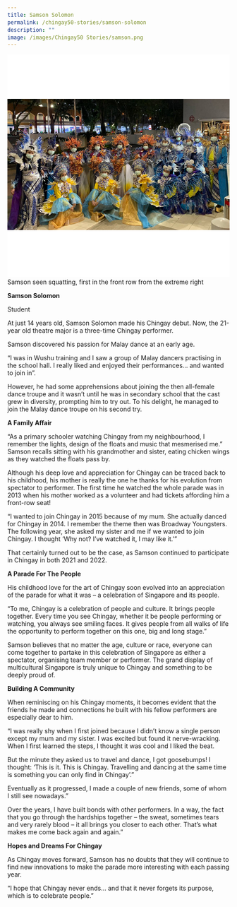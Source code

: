```yaml
---
title: Samson Solomon
permalink: /chingay50-stories/samson-solomon
description: ""
image: /images/Chingay50 Stories/samson.png
---
```

![Samson Solomon](/images/Chingay50%20Stories/samson.png)
Samson seen squatting, first in the front row from the extreme right

**Samson Solomon**

Student

At just 14 years old, Samson Solomon made his Chingay debut. Now, the 21-year old theatre major is a three-time Chingay performer.

Samson discovered his passion for Malay dance at an early age. 
  
“I was in Wushu training and I saw a group of Malay dancers practising in the school hall. I really liked and enjoyed their performances… and wanted to join in”.

However, he had some apprehensions about joining the then all-female dance troupe and it wasn’t until he was in secondary school that the cast grew in diversity, prompting him to try out. To his delight, he managed to join the Malay dance troupe on his second try. 

**A Family Affair**

“As a primary schooler watching Chingay from my neighbourhood, I remember the lights, design of the floats and music that mesmerised me.” Samson recalls sitting with his grandmother and sister, eating chicken wings as they watched the floats pass by.

Although his deep love and appreciation for Chingay can be traced back to his childhood, his mother is really the one he thanks for his evolution from spectator to performer. The first time he watched the whole parade was in 2013 when his mother worked as a volunteer and had tickets affording him a front-row seat!

“I wanted to join Chingay in 2015 because of my mum. She actually danced for Chingay in 2014. I remember the theme then was Broadway Youngsters. The following year, she asked my sister and me if we wanted to join Chingay. I thought ‘Why not? I’ve watched it, I may like it.’”

That certainly turned out to be the case, as Samson continued to participate in Chingay in both 2021 and 2022.

**A Parade For The People**

His childhood love for the art of Chingay soon evolved into an appreciation of the parade for what it was – a celebration of Singapore and its people. 

“To me, Chingay is a celebration of people and culture. It brings people together. Every time you see Chingay, whether it be people performing or watching, you always see smiling faces. It gives people from all walks of life the opportunity to perform together on this one, big and long stage.”

Samson believes that no matter the age, culture or race, everyone can come together to partake in this celebration of Singapore as either a spectator, organising team member or performer. The grand display of multicultural Singapore is truly unique to Chingay and something to be deeply proud of. 

**Building A Community**

When reminiscing on his Chingay moments, it becomes evident that the friends he made and connections he built with his fellow performers are especially dear to him.

“I was really shy when I first joined because I didn’t know a single person except my mum and my sister. I was excited but found it nerve-wracking. When I first learned the steps, I thought it was cool and I liked the beat. 

But the minute they asked us to travel and dance, I got goosebumps! I thought: ‘This is it. This is Chingay. Travelling and dancing at the same time is something you can only find in Chingay’.”

Eventually as it progressed, I made a couple of new friends, some of whom I still see nowadays.”

Over the years, I have built bonds with other performers. In a way, the fact that you go through the hardships together – the sweat, sometimes tears and very rarely blood – it all brings you closer to each other. That’s what makes me come back again and again.”

**Hopes and Dreams For Chingay**

As Chingay moves forward, Samson has no doubts that they will continue to find new innovations to make the parade more interesting with each passing year. 

“I hope that Chingay never ends… and that it never forgets its purpose, which is to celebrate people.”